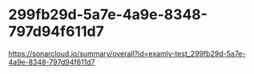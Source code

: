 # 299fb29d-5a7e-4a9e-8348-797d94f611d7
https://sonarcloud.io/summary/overall?id=examly-test_299fb29d-5a7e-4a9e-8348-797d94f611d7
